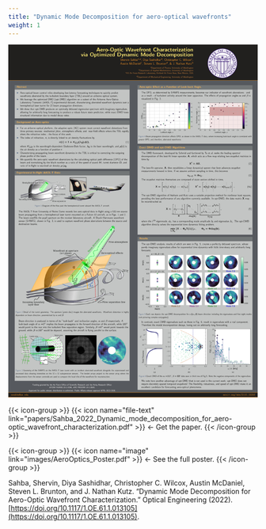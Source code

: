 ```yaml
---
title: "Dynamic Mode Decomposition for aero-optical wavefronts"
weight: 1
---
```


![](images/AeroOptics_Poster.jpg)

{{< icon-group >}}
{{< icon name="file-text" link="papers/Sahba_2022_Dynamic_mode_decomposition_for_aero-optic_wavefront_characterization.pdf" >}} <- Get the paper.
{{< /icon-group >}}

{{< icon-group >}}
{{< icon name="image" link="images/AeroOptics_Poster.pdf" >}} <- See the full poster.
{{< /icon-group >}}

Sahba, Shervin, Diya Sashidhar, Christopher C. Wilcox, Austin McDaniel, Steven L. Brunton, and J. Nathan Kutz. “Dynamic Mode Decomposition for Aero-Optic Wavefront Characterization.” Optical Engineering (2022). [https://doi.org/10.1117/1.OE.61.1.013105](https://doi.org/10.1117/1.OE.61.1.013105).



